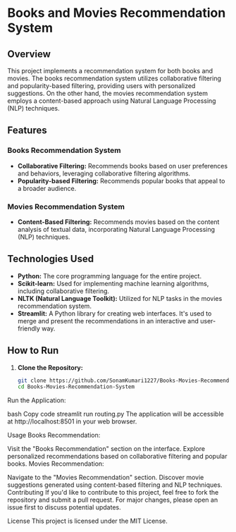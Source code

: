 # Books and Movies Recommendation System

## Overview

This project implements a recommendation system for both books and movies. The books recommendation system utilizes collaborative filtering and popularity-based filtering, providing users with personalized suggestions. On the other hand, the movies recommendation system employs a content-based approach using Natural Language Processing (NLP) techniques.

## Features

### Books Recommendation System

- **Collaborative Filtering:** Recommends books based on user preferences and behaviors, leveraging collaborative filtering algorithms.
- **Popularity-based Filtering:** Recommends popular books that appeal to a broader audience.

### Movies Recommendation System

- **Content-Based Filtering:** Recommends movies based on the content analysis of textual data, incorporating Natural Language Processing (NLP) techniques.

## Technologies Used

- **Python:** The core programming language for the entire project.
- **Scikit-learn:** Used for implementing machine learning algorithms, including collaborative filtering.
- **NLTK (Natural Language Toolkit):** Utilized for NLP tasks in the movies recommendation system.
- **Streamlit:** A Python library for creating web interfaces. It's used to merge and present the recommendations in an interactive and user-friendly way.

## How to Run

1. **Clone the Repository:**
   ```bash
   git clone https://github.com/SonamKumari1227/Books-Movies-Recommendation-System/
   cd Books-Movies-Recommendation-System

Run the Application:

bash
Copy code
streamlit run routing.py
The application will be accessible at http://localhost:8501 in your web browser.

Usage
Books Recommendation:

Visit the "Books Recommendation" section on the interface.
Explore personalized recommendations based on collaborative filtering and popular books.
Movies Recommendation:

Navigate to the "Movies Recommendation" section.
Discover movie suggestions generated using content-based filtering and NLP techniques.
Contributing
If you'd like to contribute to this project, feel free to fork the repository and submit a pull request. For major changes, please open an issue first to discuss potential updates.

License
This project is licensed under the MIT License.
